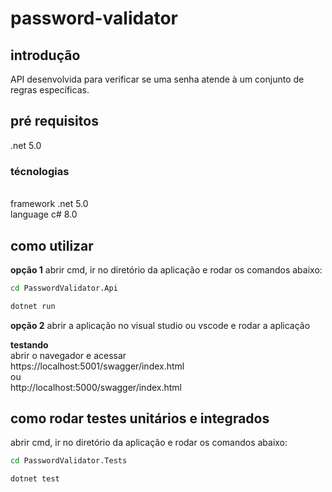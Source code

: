 # password-validator

## introdução
API desenvolvida para verificar se uma senha atende à um conjunto de regras específicas.

## pré requisitos
.net 5.0

### técnologias
<br />framework .net 5.0
<br />language c# 8.0

## como utilizar
**opção 1**
abrir cmd, ir no diretório da aplicação e rodar os comandos abaixo:

```Bash
cd PasswordValidator.Api

dotnet run
```

**opção 2**
abrir a aplicação no visual studio ou vscode e rodar a aplicação

**testando**
<br />abrir o navegador e acessar
<br />https://localhost:5001/swagger/index.html
<br />ou
<br />http://localhost:5000/swagger/index.html

## como rodar testes unitários e integrados
abrir cmd, ir no diretório da aplicação e rodar os comandos abaixo:
```Bash
cd PasswordValidator.Tests

dotnet test
```
